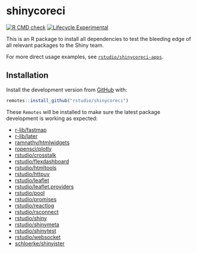 <!-- README.md is generated from README.Rmd. Please edit that file -->

# shinycoreci

<!-- badges: start -->

[![R CMD check](https://github.com/rstudio/shinycoreci/workflows/R-CMD-check/badge.svg)](https://github.com/rstudio/shinycoreci/actions?query=workflow%3AR-CMD-check)
[![Lifecycle Experimental](https://img.shields.io/badge/lifecycle-experimental-orange.svg)](https://www.tidyverse.org/lifecycle/#experimental)
<!-- badges: end -->

This is an R package to install all dependencies to test the bleeding edge of all relevant packages to the Shiny team.

For more direct usage examples, see [`rstudio/shinycoreci-apps`](https://github.com/rstudio/shinycoreci-apps).

## Installation

Install the development version from [GitHub](https://github.com/) with:

``` r
remotes::install_github("rstudio/shinycoreci")
```

These `Remotes` will be installed to make sure the latest package development is working as expected:

  - [r-lib/fastmap](http://github.com/r-lib/fastmap)
  - [r-lib/later](http://github.com/r-lib/later)
  - [ramnathv/htmlwidgets](http://github.com/ramnathv/htmlwidgets)
  - [ropensci/plotly](http://github.com/ropensci/plotly)
  - [rstudio/crosstalk](http://github.com/rstudio/crosstalk)
  - [rstudio/flexdashboard](http://github.com/rstudio/flexdashboard)
  - [rstudio/htmltools](http://github.com/rstudio/htmltools)
  - [rstudio/httpuv](http://github.com/rstudio/httpuv)
  - [rstudio/leaflet](http://github.com/rstudio/leaflet)
  - [rstudio/leaflet.providers](http://github.com/rstudio/leaflet.providers)
  - [rstudio/pool](http://github.com/rstudio/pool)
  - [rstudio/promises](http://github.com/rstudio/promises)
  - [rstudio/reactlog](http://github.com/rstudio/reactlog)
  - [rstudio/rsconnect](http://github.com/rstudio/rsconnect)
  - [rstudio/shiny](http://github.com/rstudio/shiny)
  - [rstudio/shinymeta](http://github.com/rstudio/shinymeta)
  - [rstudio/shinytest](http://github.com/rstudio/shinytest)
  - [rstudio/websocket](http://github.com/rstudio/websocket)
  - [schloerke/shinyjster](http://github.com/schloerke/shinyjster)
